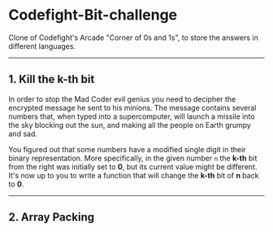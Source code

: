 # Codefight-Bit-challenge
Clone of Codefight's Arcade "Corner of 0s and 1s", to store the answers in different languages.

________________________

## 1. Kill the k-th bit

In order to stop the Mad Coder evil genius you need to decipher the encrypted message he sent to his minions. The message contains several numbers that, when typed into a supercomputer, will launch a missile into the sky blocking out the sun, and making all the people on Earth grumpy and sad.

You figured out that some numbers have a modified single digit in their binary representation. More specifically, in the given number `n` the **k-th** bit from the right was initially set to **0**, but its current value might be different. It's now up to you to write a function that will change the **k-th** bit of **n** back to **0**.

________________________

## 2. Array Packing

